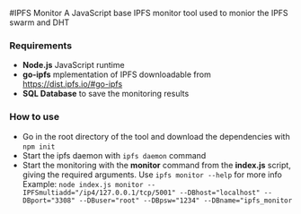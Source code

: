 #IPFS Monitor
A JavaScript base IPFS monitor tool used to monior the IPFS swarm and DHT

### Requirements
- **Node.js** JavaScript runtime
- **go-ipfs** mplementation of IPFS downloadable from https://dist.ipfs.io/#go-ipfs
- **SQL Database** to save the monitoring results

### How to use
- Go in the root directory of the tool and download the dependencies with `npm init`
- Start the ipfs daemon with `ipfs daemon` command
- Start the monitoring with the **monitor** command from the **index.js** script, giving the required arguments. Use `ipfs monitor --help` for more info
Example: `node index.js monitor --IPFSmultiadd="/ip4/127.0.0.1/tcp/5001" --DBhost="localhost" --DBport="3308" --DBuser="root" --DBpsw="1234" --DBname="ipfs_monitor`